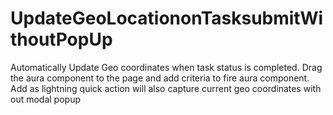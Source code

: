 # UpdateGeoLocationonTasksubmitWithoutPopUp
Automatically Update Geo coordinates when task status is completed.
Drag the aura component to the page and add criteria to fire aura component.
Add as lightning quick action will also capture current geo coordinates with out modal popup
